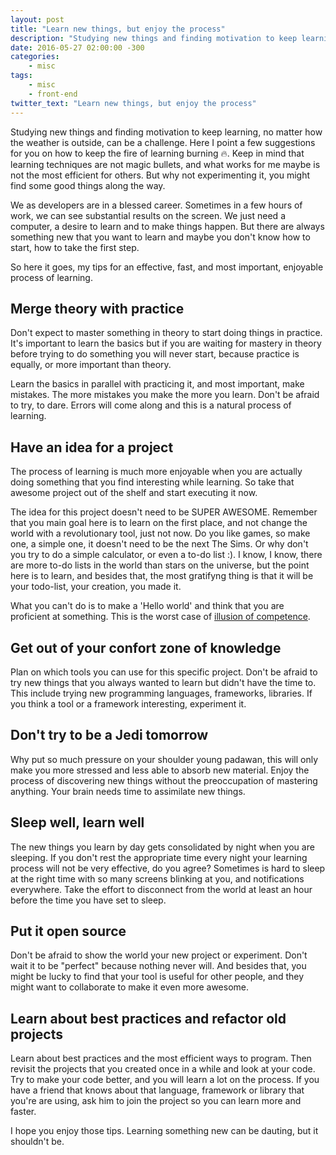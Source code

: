 ```yaml
---
layout: post
title: "Learn new things, but enjoy the process"
description: "Studying new things and finding motivation to keep learning, no matter how the weather is outside, can be a challenge. Here I point a few suggestions for you on how to keep the fire of learning burning. 🔥"
date: 2016-05-27 02:00:00 -300
categories:
    - misc
tags:
    - misc
    - front-end
twitter_text: "Learn new things, but enjoy the process"
---
```

Studying new things and finding motivation to keep learning, no matter how the weather is outside, can be a challenge. Here I point a few suggestions for you on how to keep the fire of learning burning 🔥. Keep in mind that learning techniques are not magic bullets, and what works for me maybe is not the most efficient for others. But why not experimenting it, you might find some good things along the way.

We as developers are in a blessed career. Sometimes in a few hours of work, we can see substantial results on the screen. We just need a computer, a desire to learn and to make things happen. But there are always something new that you want to learn and maybe you don't know how to start, how to take the first step.

So here it goes, my tips for an effective, fast, and most important, enjoyable process of learning.

## Merge theory with practice
Don't expect to master something in theory to start doing things in practice. It's important to learn the basics but if you are waiting for mastery in theory before trying to do something you will never start, because practice is equally, or more important than theory.

Learn the basics in parallel with practicing it, and most important, make mistakes. The more mistakes you make the more you learn. Don't be afraid to try, to dare. Errors will come along and this is a natural process of learning.

## Have an idea for a project
The process of learning is much more enjoyable when you are actually doing something that you find interesting while learning. So take that awesome project out of the shelf and start executing it now.

The idea for this project doesn't need to be SUPER AWESOME. Remember that you main goal here is to learn on the first place, and not change the world with a revolutionary tool, just not now. Do you like games, so make one, a simple one, it doesn't need to be the next The Sims. Or why don't you try to do a simple calculator, or even a to-do list :). I know, I know, there are more to-do lists in the world than stars on the universe, but the point here is to learn, and besides that, the most gratifyng thing is that it will be your todo-list, your creation, you made it.

What you can't do is to make a 'Hello world' and think that you are proficient at something. This is the worst case of [illusion of competence](https://en.wikipedia.org/wiki/Dunning%E2%80%93Kruger_effect).

## Get out of your confort zone of knowledge
Plan on which tools you can use for this specific project. Don't be afraid to try new things that you always wanted to learn but didn't have the time to. This include trying new programming languages, frameworks, libraries. If you think a tool or a framework interesting, experiment it.

## Don't try to be a Jedi tomorrow
Why put so much pressure on your shoulder young padawan, this will only make you more stressed and less able to absorb new material. Enjoy the process of discovering new things without the preoccupation of mastering anything. Your brain needs time to assimilate new things.

## Sleep well, learn well
The new things you learn by day gets consolidated by night when you are sleeping. If you don't rest the appropriate time every night your learning process will not be very effective, do you agree?
Sometimes is hard to sleep at the right time with so many screens blinking at you, and notifications everywhere. Take the effort to disconnect from the world at least an hour before the time you have set to sleep.

## Put it open source
Don't be afraid to show the world your new project or experiment. Don't wait it to be "perfect" because nothing never will. And besides that, you might be lucky to find that your tool is useful for other people, and they might want to collaborate to make it even more awesome.

## Learn about best practices and refactor old projects
Learn about best practices and the most efficient ways to program. Then revisit the projects that you created once in a while and look at your code. Try to make your code better, and you will learn a lot on the process. If you have a friend that knows about that language, framework or library that you're are using, ask him to join the project so you can learn more and faster.

I hope you enjoy those tips. Learning something new can be dauting, but it shouldn't be.
